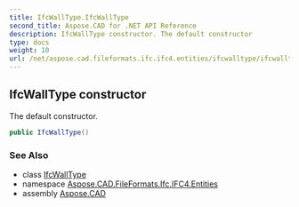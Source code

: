 ```yaml
---
title: IfcWallType.IfcWallType
second_title: Aspose.CAD for .NET API Reference
description: IfcWallType constructor. The default constructor
type: docs
weight: 10
url: /net/aspose.cad.fileformats.ifc.ifc4.entities/ifcwalltype/ifcwalltype/
---
```

## IfcWallType constructor

The default constructor.

```csharp
public IfcWallType()
```

### See Also

* class [IfcWallType](../)
* namespace [Aspose.CAD.FileFormats.Ifc.IFC4.Entities](../../ifcwalltype/)
* assembly [Aspose.CAD](../../../)


